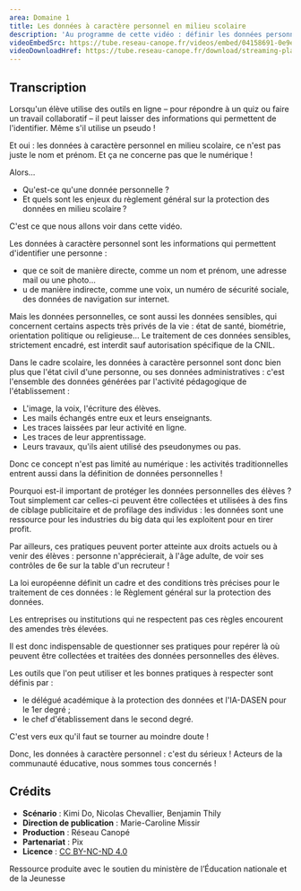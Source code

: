 ```yaml
---
area: Domaine 1
title: Les données à caractère personnel en milieu scolaire
description: 'Au programme de cette vidéo : définir les données personnelles et découvrir les enjeux associés en contexte scolaire.'
videoEmbedSrc: https://tube.reseau-canope.fr/videos/embed/04158691-0e9e-40cd-b777-925e2f83c535
videoDownloadHref: https://tube.reseau-canope.fr/download/streaming-playlists/hls/videos/04158691-0e9e-40cd-b777-925e2f83c535-1080-fragmented.mp4
---
```


## Transcription

Lorsqu'un élève utilise des outils en ligne – pour répondre à un quiz ou faire un travail collaboratif – il peut laisser des informations qui permettent de l'identifier. Même s'il utilise un pseudo !

Et oui : les données à caractère personnel en milieu scolaire, ce n'est pas juste le nom et prénom. Et ça ne concerne pas que le numérique !

Alors…

- Qu'est-ce qu'une donnée personnelle ?
- Et quels sont les enjeux du règlement général sur la protection des données en milieu scolaire ?

C'est ce que nous allons voir dans cette vidéo.

Les données à caractère personnel sont les informations qui permettent d'identifier une personne :

- que ce soit de manière directe, comme un nom et prénom, une adresse mail ou une photo…
- u de manière indirecte, comme une voix, un numéro de sécurité sociale, des données de navigation sur internet.

Mais les données personnelles, ce sont aussi les données sensibles, qui concernent certains aspects très privés de la vie : état de santé, biométrie, orientation politique ou religieuse… Le traitement de ces données sensibles, strictement encadré, est interdit sauf autorisation spécifique de la CNIL.

Dans le cadre scolaire, les données à caractère personnel sont donc bien plus que l'état civil d'une personne, ou ses données administratives : c'est l'ensemble des données générées par l'activité pédagogique de l'établissement :

- L'image, la voix, l'écriture des élèves.
- Les mails échangés entre eux et leurs enseignants.
- Les traces laissées par leur activité en ligne.
- Les traces de leur apprentissage.
- Leurs travaux, qu'ils aient utilisé des pseudonymes ou pas.

Donc ce concept n'est pas limité au numérique : les activités traditionnelles entrent aussi dans la définition de données personnelles !

Pourquoi est-il important de protéger les données personnelles des élèves ? Tout simplement car celles-ci peuvent être collectées et utilisées à des fins de ciblage publicitaire et de profilage des individus : les données sont une ressource pour les industries du big data qui les exploitent pour en tirer profit.

Par ailleurs, ces pratiques peuvent porter atteinte aux droits actuels ou à venir des élèves : personne n'apprécierait, à l'âge adulte, de voir ses contrôles de 6e sur la table d'un recruteur !

La loi européenne définit un cadre et des conditions très précises pour le traitement de ces données : le Règlement général sur la protection des données.

Les entreprises ou institutions qui ne respectent pas ces règles encourent des amendes très élevées.

Il est donc indispensable de questionner ses pratiques pour repérer là où peuvent être collectées et traitées des données personnelles des élèves.

Les outils que l'on peut utiliser et les bonnes pratiques à respecter sont définis par :

- le délégué académique à la protection des données et l'IA-DASEN pour le 1er degré ;
- le chef d'établissement dans le second degré.

C'est vers eux qu'il faut se tourner au moindre doute !

Donc, les données à caractère personnel : c'est du sérieux ! Acteurs de la communauté éducative, nous sommes tous concernés !

## Crédits

- **Scénario** : Kimi Do, Nicolas Chevallier, Benjamin Thily
- **Direction de publication** : Marie-Caroline Missir
- **Production** : Réseau Canopé
- **Partenariat** : Pix
- **Licence** : [CC BY-NC-ND 4.0](https://creativecommons.org/licenses/by-nc-nd/4.0/deed.fr)

Ressource produite avec le soutien du ministère de l’Éducation nationale et de la Jeunesse
